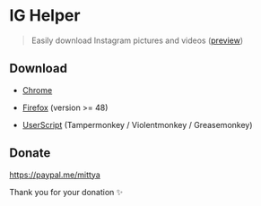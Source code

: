 # IG Helper

> Easily download Instagram pictures and videos ([preview](screenshots))


## Download

+ [Chrome](https://chrome.google.com/webstore/detail/ig-helper-download-instag/albdnahmanonkmhoamgfjbjgbjabbiid)

+ [Firefox](https://addons.mozilla.org/firefox/addon/instagram-helper) (version >= 48)

+ [UserScript](https://greasyfork.org/scripts/22660-ig-helper-download-instagram-pic-vids) (Tampermonkey / Violentmonkey / Greasemonkey)


## Donate

https://paypal.me/mittya

Thank you for your donation :sparkles:
